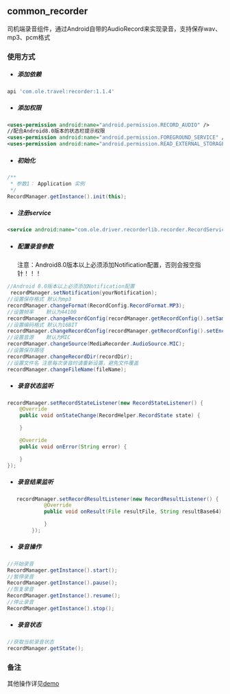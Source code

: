 ## **common_recorder**

司机端录音组件，通过Android自带的AudioRecord来实现录音，支持保存wav、mp3、pcm格式

### 使用方式

- ##### 添加依赖

```groovy
api 'com.ole.travel:recorder:1.1.4'
```

- ##### 添加权限

```xml
<uses-permission android:name="android.permission.RECORD_AUDIO" />
//配合Android8.0版本的状态栏提示权限
<uses-permission android:name="android.permission.FOREGROUND_SERVICE" />
<uses-permission android:name="android.permission.READ_EXTERNAL_STORAGE" />
```

- ##### 初始化

```java
/**
 * 参数1： Application 实例
 */
RecordManager.getInstance().init(this);
```

- ##### 注册service

```xml
<service android:name="com.ole.driver.recorderlib.recorder.RecordService" />
```

- ##### 配置录音参数

  注意：Android8.0版本以上必须添加Notification配置，否则会报空指针！！！

```java
//Android 8.0版本以上必须添加Notification配置
 recordManager.setNotification(yourNotification);
//设置保存格式 默认为mp3
recordManager.changeFormat(RecordConfig.RecordFormat.MP3);
//设置帧率    默认为44100
recordManager.changeRecordConfig(recordManager.getRecordConfig().setSampleRate(44100));
//设置编码格式 默认为16BIT
recordManager.changeRecordConfig(recordManager.getRecordConfig().setEncodingConfig(AudioFormat.ENCODING_PCM_16BIT));
//设置音源    默认为MIC
recordManager.changeSource(MediaRecorder.AudioSource.MIC);
//设置保存路径
recordManager.changeRecordDir(recordDir);
//设置文件名 注意每次录音时请重新设置，避免文件覆盖
recordManager.changeFileName(fileName);
```

- ##### 录音状态监听

```java
recordManager.setRecordStateListener(new RecordStateListener() {
    @Override
    public void onStateChange(RecordHelper.RecordState state) {

    }

    @Override
    public void onError(String error) {

    }
});
```

- ##### 录音结果监听

```java
   recordManager.setRecordResultListener(new RecordResultListener() {
            @Override
            public void onResult(File resultFile, String resultBase64) {

            }
        });
```

- ##### 录音操作

```java
//开始录音
RecordManager.getInstance().start();
//暂停录音
RecordManager.getInstance().pause();
//恢复录音
RecordManager.getInstance().resume();
//停止录音
RecordManager.getInstance().stop();
```

- ##### 录音状态

```java
//获取当前录音状态
recordManager.getState();
```
### 备注

其他操作详见[demo](https://gitlab.olafuwu.com/ole-terminal/ole-arc/android/common_recorder)